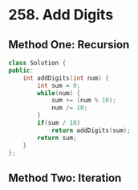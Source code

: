 # 258. Add Digits

## Method One: Recursion

```c++
class Solution {
public:
    int addDigits(int num) {
        int sum = 0;
        while(num) {
            sum += (num % 10);
            num /= 10;
        }
        if(sum / 10)
            return addDigits(sum);
        return sum;
    }
};
```



## Method Two: Iteration

```c++

```

